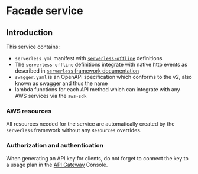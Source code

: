 # Facade service

## Introduction

This service contains:
- `serverless.yml` manifest with [`serverless-offline`](https://github.com/dherault/serverless-offline) definitions
- The `serverless-offline` definitions integrate with native http events as described in [`serverless` framework documentation](https://serverless.com/framework/docs/providers/aws/events/apigateway/)
- `swagger.yaml` is an OpenAPI specification which conforms to the v2, also known as swagger and thus the name
- lambda functions for each API method which can integrate with any AWS services via the `aws-sdk`

### AWS resources

All resources needed for the service are automatically created by the `serverless` framework without any `Resources` overrides.

### Authorization and authentication

When generating an API key for clients, do not forget to connect the key to a usage plan in the [API Gateway](https://aws.amazon.com/blogs/aws/new-usage-plans-for-amazon-api-gateway/) Console.

